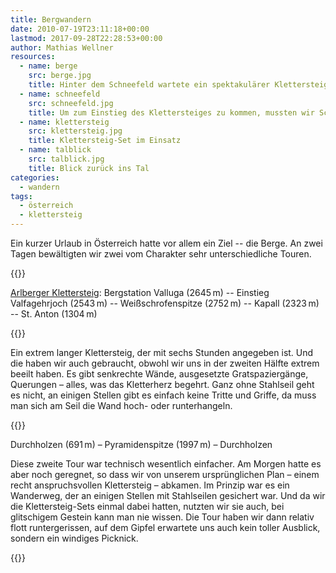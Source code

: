 ```yaml
---
title: Bergwandern
date: 2010-07-19T23:11:18+00:00
lastmod: 2017-09-28T22:28:53+00:00
author: Mathias Wellner
resources:
  - name: berge
    src: berge.jpg
    title: Hinter dem Schneefeld wartete ein spektakulärer Klettersteig auf uns.
  - name: schneefeld
    src: schneefeld.jpg
    title: Um zum Einstieg des Klettersteiges zu kommen, mussten wir Schneefelder überqueren.
  - name: klettersteig
    src: klettersteig.jpg
    title: Klettersteig-Set im Einsatz
  - name: talblick
    src: talblick.jpg
    title: Blick zurück ins Tal
categories:
  - wandern
tags:
  - österreich
  - klettersteig
---
```

Ein kurzer Urlaub in Österreich hatte vor allem ein Ziel -- die Berge. An zwei Tagen bewältigten wir zwei vom Charakter sehr unterschiedliche Touren. 
<!--more-->

{{<responsive-image name="berge">}}

[Arlberger Klettersteig](http://www.klettersteig.com/kArlberg/): Bergstation Valluga (2645&thinsp;m) -- Einstieg Valfagehrjoch (2543&thinsp;m) -- Weißschrofenspitze (2752&thinsp;m) -- Kapall (2323&thinsp;m) -- St. Anton (1304&thinsp;m)

{{<responsive-image name="schneefeld">}}

Ein extrem langer Klettersteig, der mit sechs Stunden angegeben ist. Und die haben wir auch gebraucht, obwohl wir uns in der zweiten Hälfte extrem beeilt haben. Es gibt senkrechte Wände, ausgesetzte Gratspaziergänge, Querungen &ndash; alles, was das Kletterherz begehrt. Ganz ohne Stahlseil geht es nicht, an einigen Stellen gibt es einfach keine Tritte und Griffe, da muss man sich am Seil die Wand hoch- oder runterhangeln. 

{{<responsive-image name="klettersteig">}}

Durchholzen (691&thinsp;m) &ndash; Pyramidenspitze (1997&thinsp;m) &ndash; Durchholzen

Diese zweite Tour war technisch wesentlich einfacher. Am Morgen hatte es aber noch geregnet, so dass wir von unserem ursprünglichen Plan &ndash; einem recht anspruchsvollen Klettersteig &ndash; abkamen. Im Prinzip war es ein Wanderweg, der an einigen Stellen mit Stahlseilen gesichert war. Und da wir die Klettersteig-Sets einmal dabei hatten, nutzten wir sie auch, bei glitschigem Gestein kann man nie wissen. Die Tour haben wir dann relativ flott runtergerissen, auf dem Gipfel erwartete uns auch kein toller Ausblick, sondern ein windiges Picknick. 

{{<responsive-image name="talblick">}}